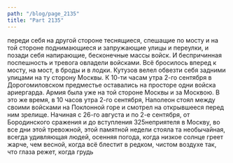 ```yaml
---
path: "/blog/page_2135"
title: "Part 2135"
---
```


переди себя на другой стороне теснящиеся, спешащие по мосту и на той стороне поднимающиеся и запружающие улицы и переулки, и позади себя напирающие, бесконечные массы войск. И беспричинная поспешность и тревога овладели войсками. Всё бросилось вперед к мосту, на мост, в броды и в лодки. Кутузов велел обвезти себя задними улицами на ту сторону Москвы.
К 10-ти часам утра 2-го сентября в Дорогомиловском предместье оставались на просторе одни войска ариергарда. Армия была уже на той стороне Москвы и за Москвою.
В это же время, в 10 часов утра 2-го сентября, Наполеон стоял между своими войсками на Поклонной горе и смотрел на открывшееся перед ним зрелище. Начиная с 26-го августа и по 2-е сентября, от Бородинского сражения и до вступления 325неприятеля в Москву, во все дни этой тревожной, этой памятной недели стояла та необычайная, всегда удивляющая людей, осенняя погода, когда низкое солнце греет жарче, чем весной, когда всё блестит в редком, чистом воздухе так, что глаза режет, когда грудь
